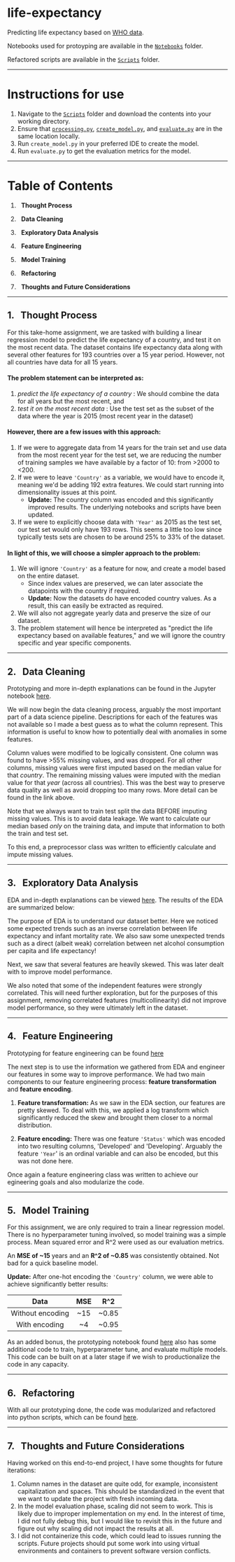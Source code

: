# life-expectancy
Predicting life expectancy based on [WHO data](https://www.kaggle.com/datasets/kumarajarshi/life-expectancy-who).

Notebooks used for protoyping are available in the [`Notebooks`](https://github.com/s-mushnoori/life-expectancy/tree/main/Notebooks) folder.

Refactored scripts are available in the [`Scripts`](https://github.com/s-mushnoori/life-expectancy/tree/main/Scripts) folder. 

---

# Instructions for use

1. Navigate to the [`Scripts`](https://github.com/s-mushnoori/life-expectancy/tree/main/Scripts) folder and download the contents into your working directory. 
2. Ensure that [`processing.py`](https://github.com/s-mushnoori/life-expectancy/blob/main/Scripts/processing.py), [`create_model.py`](https://github.com/s-mushnoori/life-expectancy/blob/main/Scripts/create_model.py), and [`evaluate.py`](https://github.com/s-mushnoori/life-expectancy/blob/main/Scripts/evaluate.py) are in the same location locally.
3. Run `create_model.py` in your preferred IDE to create the model.
4. Run `evaluate.py` to get the evaluation metrics for the model. 

---

# Table of Contents
1. &nbsp; **Thought Process**

2. &nbsp; **Data Cleaning**

3. &nbsp; **Exploratory Data Analysis**

4. &nbsp; **Feature Engineering**
  
5. &nbsp; **Model Training**

6. &nbsp; **Refactoring**

7. &nbsp; **Thoughts and Future Considerations**

---
## 1. &nbsp; Thought Process
For this take-home assignment, we are tasked with building a linear regression model to predict the life expectancy of a country, and test it on the most recent data. The dataset contains life expectancy data along with several other features for 193 countries over a 15 year period. However, not all countries have data for all 15 years. 

#### The problem statement can be interpreted as:
1. _predict the life expectancy of a country_ : We should combine the data for all years but the most recent, and
2. _test it on the most recent data_ : Use the test set as the subset of the data where the year is 2015 (most recent year in the dataset)

#### However, there are a few issues with this approach:
1. If we were to aggregate data from 14 years for the train set and use data from the most recent year for the test set, we are reducing the number of training samples we have available by  a factor of 10: from >2000 to <200.
2. If we were to leave `'Country'` as a variable, we would have to encode it, meaning we'd be adding 192 extra features. We could start running into dimensionality issues at this point. 
    - **Update:**    The country column was encoded and this significantly improved results. The underlying  notebooks and scripts have been updated.
3. If we were to explicitly choose data with `'Year'` as 2015 as the test set, our test set would only have 193 rows. This seems a little too low since typically tests sets are chosen to be around 25% to 33% of the dataset.

#### In light of this, we will choose a simpler approach to the problem:
1. We will ignore `'Country'` as a feature for now, and create a model based on the entire dataset. 
    - Since index values are preserved, we can later associate the datapoints with the country if required.
    - **Update:**    Now the datasets do have encoded country values. As a result, this can easily be extracted as required.
2. We will also not aggregate yearly data and preserve the size of our dataset. 
3. The problem statement will hence be interpreted as "predict the life expectancy based on available features," and we will ignore the country specific and year specific components. 


---
## 2. &nbsp; Data Cleaning
Prototyping and more in-depth explanations can be found in the Jupyter notebook [here](https://github.com/s-mushnoori/life-expectancy/blob/main/Notebooks/1_cleaning.ipynb).

We will now begin the data cleaning process, arguably the most important part of a data science pipeline. Descriptions for each of the features was not available so I made a best guess as to what the column represent. This information is useful to know how to potentially deal with anomalies in some features. 

Column values were modified to be logically consistent. One column was found to have >55% missing values, and was dropped. For all other columns, missing values were first imputed based on the median value for that _country_. The remaining missing values were imputed with the median value for that _year_ (across all countries). This was the best way to preserve data quality as well as avoid dropping too many rows. More detail can be found in the link above. 

Note that we always want to train test split the data BEFORE imputing missing values. This is to avoid data leakage. We want to calculate our median based _only_ on the training data, and impute that information to both the train and test set. 

To this end, a preprocessor class was written to efficiently calculate and impute missing values. 

---
## 3. &nbsp; Exploratory Data Analysis
EDA and in-depth explanations can be viewed [here](https://github.com/s-mushnoori/life-expectancy/blob/main/Notebooks/2_EDA.ipynb). The results of the EDA are summarized below:

The purpose of EDA is to understand our dataset better. Here we noticed some expected trends such as an inverse correlation between life expectancy and infant mortality rate. 
We also saw some unexpected trends such as a direct (albeit weak) correlation between net alcohol consumption per capita and life expectancy!

Next, we saw that several features are heavily skewed. This was later dealt with to improve model performance. 

We also noted that some of the independent features were strongly correlated. This will need further exploration, but for the purposes of this assignment, removing correlated features (multicollinearity) did not improve model performance, so they were ultimately left in the dataset. 

---
## 4. &nbsp; Feature Engineering
Prototyping for feature engineering can be found [here](https://github.com/s-mushnoori/life-expectancy/blob/main/Notebooks/3_feature_engineering.ipynb)

The next step is to use the information we gathered from EDA and engineer our features in some way to improve performance. We had two main components to our feature engineering process: **feature transformation** and **feature encoding**.

1. **Feature transformation:** As we saw in the EDA section, our features are pretty skewed. To deal with this, we applied a log transform which significantly reduced the skew and brought them closer to a normal distribution. 

2. **Feature encoding:** There was one feature `'Status'` which was encoded into two resulting columns, 'Developed' and 'Developing'. Arguably the feature `'Year`' is an ordinal variable and can also be encoded, but this was not done here. 

Once again a feature engineering class was written to achieve our egineering goals and also modularize the code. 

---
## 5. &nbsp; Model Training
For this assignment, we are only required to train a linear regression model. There is no hyperparameter tuning involved, so model training was a simple process. Mean squared error and R^2 were used as our evaluation metrics. 

An **MSE of ~15** years and an **R^2 of ~0.85** was consistently obtained. Not bad for a quick baseline model. 

**Update:**    After one-hot encoding the `'Country'` column, we were able to achieve significantly better results:

|Data|MSE|R^2|
|:--:|:--:|:--:|
|Without encoding|~15|~0.85| 
|With encoding|~4|~0.95|

As an added bonus, the prototyping notebook found [here](https://github.com/s-mushnoori/life-expectancy/blob/main/Notebooks/4_model_training.ipynb) also has some additional code to train, hyperparameter tune, and evaluate multiple models. This code can be built on at a later stage if we wish to productionalize the code in any capacity. 

---
## 6. &nbsp; Refactoring
With all our prototyping done, the code was modularized and refactored into python scripts, which can be found [here](https://github.com/s-mushnoori/life-expectancy/tree/main/Scripts). 

---
## 7. &nbsp; Thoughts and Future Considerations
Having worked on this end-to-end project, I have some thoughts for future iterations:

1. Column names in the dataset are quite odd, for example, inconsistent capitalization and spaces. This should be standardized in the event that we want to update the project with fresh incoming data. 
2. In the model evaluation phase, scaling did not seem to work. This is likely due to improper implementation on my end. In the interest of time, I did not fully debug this, but I would like to revisit this in the future and figure out why scaling did not impact the results at all. 
3. I did not containerize this code, which could lead to issues running the scripts. Future projects should put some work into using virtual environments and containers to prevent software version conflicts. 
